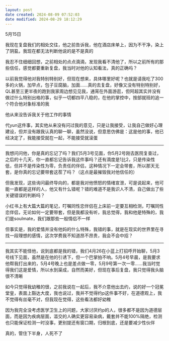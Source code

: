 ```yaml
---
layout: post
date created: 2024-08-09 07:52:03
date modified: 2024-08-29 18:12:29
---
```


5月15日

我现在复盘我们的相处交往，他之前告诉我，他在酒店床单上，因为不干净，染上了阴虱，我现在都无法判断他说的是不是真的

我忍不住细细回想，之前相处的点点滴滴，发现我看不清他了，所以之前所有的那些信任，感觉都要重新复盘，我当时对他的认知看法，真的正确吗？

以前我觉得他对我特别特别好，但现在想来，具体哪里好呢？也就是请我吃了300多的火锅，加早点，包子豆腐脑，加面……真的去复盘，好像又没有特别特别好，QL甚至三更半夜的跑到我家周边想见见我，通宵在外面游逛，但阿超其实并没有做过什么特别出格的事，似乎一切都四平八稳的，在他的掌控中，按部就班的追一个符合他对象标准的我

他从来没告诉我关于他工作的事情

代yun这件事，其实他从来没有问过我的意见，只是让我接受，让我自己做好心理建设，但并没有跟我认真的聊一聊，虽然没说，但意思仿佛是：这是他的事，他已经决定了，我能接受就在一起，不能接受就滚蛋

---

我想问问他，你是真的忘记了吗？我们5月3号见面，你5月2号刚去医院复查过，之后的十几天，你一直都忘记告诉我这件事吗？还有滴度是1比2，只是传染性低，但并不是传染性为零，负责任的伴侣，这种情况下一定会带套，所以那天无套，是你真的忘记要带套这茬了吗？（这点是最摧毁我对他信任的）

但我发现，这些询问最终导向的，都是我对他愤怒的情绪宣泄，可是说起来，他可能一直都是这样的人，他又有什么错呢？错的难道不是我识人不清，自己做出了些关键错误的判断吗？

小红书上有大篇大篇的笔记，叮嘱同性恋伴侣在上床前一定要互相检测，叮嘱同性恋伴侣，无论如何一定要带套，但是我都没有听，我总觉得，我和他是特殊的，我们是soulmate，我们跟那些一般情侣不一样

但事实是，我的爱情并没有他妈的什么特殊，我错的事，就是在现实的世界里在寻找一段理想的感情，这次学费我不知道昂不昂贵，我会不会中招？

---

我其实不能怪他，说到底都是我的错，我们4月26在小蓝上打招呼开始聊，5月3号线下见面，虽然是在他的引诱下，但一个巴掌拍不响。5月4号早晨，是我要求他帮我打出来的，5月4号晚上也是差点做一零，5月9号第一次一零……我当时觉得我们这是爱情，所以水到渠成，自然而美好，但现在事后复盘，我只觉得我头脑很不清晰

如今只觉得我幼稚的很，之前我说在一起后，我不介意他出去约，说的好一个冠冕堂皇，表面上豁达大度，我也说过，我并不觉得约p这件事不好，在道德观上，我不觉得有丝毫不对，但我现在觉得，这些看法都好幼稚

因为我完全没考虑医学卫生上的问题，大家讨厌约p的人，很多都不是因为道德层面，而是因为疾病层面，滥交的人确实更容易染病，戴套并不能100%隔绝，检测也只能保证检测一时没事，更别提还有窗口期，归根到底，还是要减少性伙伴

真的，管住下半身，人死不了

